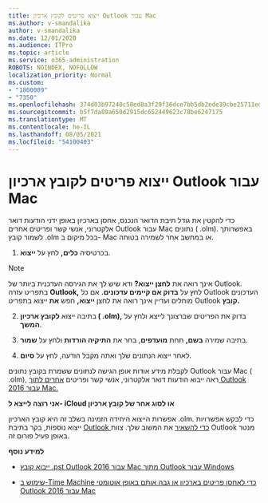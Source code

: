 ```yaml
---
title: ייצוא פריטים לקובץ ארכיון Outlook עבור Mac
ms.author: v-smandalika
author: v-smandalika
ms.date: 12/01/2020
ms.audience: ITPro
ms.topic: article
ms.service: o365-administration
ROBOTS: NOINDEX, NOFOLLOW
localization_priority: Normal
ms.custom:
- "1800009"
- "7350"
ms.openlocfilehash: 374d03b97240c50ed8a3f20f36dce7bb5db2ede39cbe25711ed615efdbe1ac93
ms.sourcegitcommit: b5f7da89a650d2915dc652449623c78be6247175
ms.translationtype: MT
ms.contentlocale: he-IL
ms.lasthandoff: 08/05/2021
ms.locfileid: "54100403"
---
```

# <a name="export-items-to-an-archive-file-in-outlook-for-mac"></a>ייצוא פריטים לקובץ ארכיון Outlook עבור Mac

כדי להקטין את גודל תיבת הדואר הנכנס, אחסן בארכיון באופן ידני הודעות דואר אלקטרוני, אנשי קשר ופריטים אחרים Outlook עבור Mac נתונים ( .olm). באפשרותך לשמור קובץ .olm בכל מיקום ב- Mac או במחשב אחר לשמירה בטוחה.

1. בכרטיסיה **כלים,** לחץ על **ייצוא**.

> [!NOTE]
> אינך רואה את **לחצן ייצוא?** ודא שיש לך את הגירסה העדכנית ביותר של Outlook. בתפריט עזרה **Outlook,** לחץ על **בדוק אם קיימים עדכונים.** אם כל Outlook העדכונים מוחלים ועדיין אינך רואה את לחצן **ייצוא,** חפש **את** ייצוא בתפריט Outlook **קובץ.**

2. בתיבה ייצוא **לקובץ ארכיון ( .olm),** בדוק את הפריטים שברצונך לייצא ולחץ על **המשך**.

3. בתיבה שמירה **בשם,** תחת **מועדפים**, בחר את **התיקיה הורדות** ולחץ על **שמור**.

4. לאחר ייצוא הנתונים שלך ואתה מקבל הודעה, לחץ על **סיום**.

לקבלת מידע אודות אופן הגישה לנתונים ששמרת בקובץ נתונים Outlook עבור Mac ( .olm), ראה ייבוא הודעות דואר אלקטרוני, אנשי קשר ופריטים [אחרים לתוך Outlook 2016 עבור Mac.](https://support.microsoft.com/office/import-and-export-outlook-email-contacts-and-calendar-92577192-3881-4502-b79d-c3bbada6c8ef#ID0EAACAAA=macOS)

**אני רוצה לייצא ל- iCloud או לסוג אחר של קובץ ארכיון**

אפשרות הייצוא היחידה הזמינה בשלב זה היא קובץ הארכיון .olm. כדי לבקש אפשרויות ייצוא נוספות, בקר בתיבת [Outlook כדי להשאיר](https://outlook.uservoice.com/) את המשוב שלך. צוות Outlook מנטר באופן פעיל פורום זה.

**למידע נוסף**

- [ייבוא קובץ .pst Outlook 2016 עבור Mac מתוך Outlook עבור Windows](https://support.microsoft.com/office/import-a-pst-file-into-outlook-for-mac-from-outlook-for-windows-b4a6a1d6-94bb-4c85-a4fc-a83dc690e18c)

- [שימוש ב-Time Machine כדי לאחסן פריטים בארכיון או גבה אותם באופן אוטומטי Outlook 2016 עבור Mac](https://support.microsoft.com/office/automatically-archive-or-back-up-outlook-for-mac-items-441fcce5-2262-4b64-ac8c-fa949df989f5)
